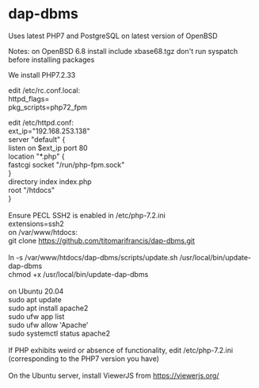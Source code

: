 # dap-dbms
Uses latest PHP7 and PostgreSQL on latest version of OpenBSD

Notes:
on OpenBSD 6.8 install include xbase68.tgz
don't run syspatch before installing packages

We install PHP7.2.33

edit /etc/rc.conf.local:</br>
  httpd_flags=</br>
  pkg_scripts=php72_fpm</br>

edit /etc/httpd.conf:</br>
ext_ip="192.168.253.138"</br>
server "default" {</br>
      listen on $ext_ip port 80</br>
      location "*.php" {</br>
            fastcgi socket "/run/php-fpm.sock"</br>
      }</br>
      directory index index.php</br>
      root "/htdocs"</br>
}</br>
</br>
Ensure PECL SSH2 is enabled in /etc/php-7.2.ini</br>
extensions=ssh2
</br>
on /var/www/htdocs:</br>
git clone https://github.com/titomarifrancis/dap-dbms.git</br>
</br>
ln -s /var/www/htdocs/dap-dbms/scripts/update.sh /usr/local/bin/update-dap-dbms</br>
chmod +x /usr/local/bin/update-dap-dbms</br>
</br>
on Ubuntu 20.04</br>
sudo apt update</br>
sudo apt install apache2</br>
sudo ufw app list</br>
sudo ufw allow 'Apache'</br>
sudo systemctl status apache2</br>
</br>
If PHP exhibits weird or absence of functionality, edit /etc/php-7.2.ini (corresponding to the PHP7 version you have)</br>
</br>
On the Ubuntu server, install ViewerJS from https://viewerjs.org/
